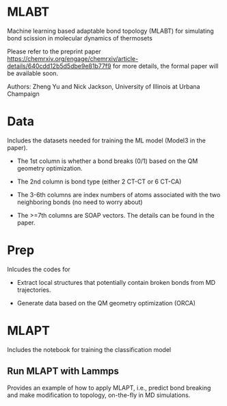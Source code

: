 # MLABT
Machine learning based adaptable bond topology (MLABT) for simulating bond scission in molecular dynamics of thermosets

Please refer to the preprint paper https://chemrxiv.org/engage/chemrxiv/article-details/640cdd12b5d5dbe9e81b77f9 for more details, the formal paper will be available soon. 

Authors: Zheng Yu and Nick Jackson, University of Illinois at Urbana Champaign 

# Data
Includes the datasets needed for training the ML model (Model3 in the paper). 

- The 1st column is whether a bond breaks (0/1) based on the QM geometry optimization.

- The 2nd column is bond type (either 2 CT-CT or 6 CT-CA)

- The 3-6th columns are index numbers of atoms associated with the two neighboring bonds (no need to worry about)

- The >=7th columns are SOAP vectors. The details can be found in the paper. 

# Prep
Inlcudes the codes for 

- Extract local structures that potentially contain broken bonds from MD trajectories.

- Generate data based on the QM geometry optimization (ORCA)

# MLAPT
Includes the notebook for training the classification model

## Run MLAPT with Lammps 
Provides an example of how to apply MLAPT, i.e., predict bond breaking and make modification to topology, on-the-fly in MD simulations. 
 
